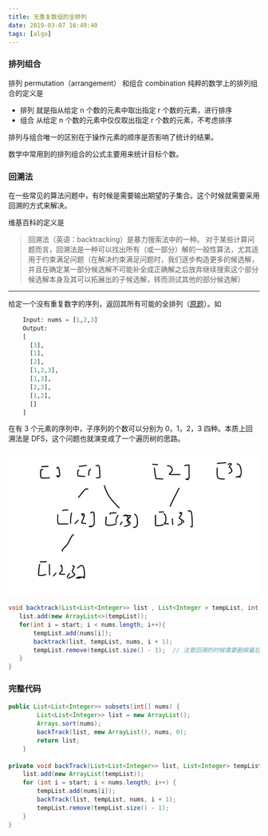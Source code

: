 ```yaml
---
title: 无重复数组的全排列
date: 2019-03-07 16:49:40
tags: [algo]
---
```


### 排列组合
排列 permutation（arrangement） 和组合 combination 纯粹的数学上的排列组合的定义是

- 排列 就是指从给定 n 个数的元素中取出指定 r 个数的元素，进行排序
- 组合 从给定 n 个数的元素中仅仅取出指定 r 个数的元素，不考虑排序

排列与组合唯一的区别在于操作元素的顺序是否影响了统计的结果。

数学中常用到的排列组合的公式主要用来统计目标个数。

### 回溯法 
在一些常见的算法问题中，有时候是需要输出期望的子集合。这个时候就需要采用回溯的方式来解决。

维基百科的定义是

>回溯法（英语：backtracking）是暴力搜索法中的一种。
对于某些计算问题而言，回溯法是一种可以找出所有（或一部分）解的一般性算法，尤其适用于约束满足问题（在解决约束满足问题时，我们逐步构造更多的候选解，并且在确定某一部分候选解不可能补全成正确解之后放弃继续搜索这个部分候选解本身及其可以拓展出的子候选解，转而测试其他的部分候选解）

 ---

给定一个没有重复数字的序列，返回其所有可能的全排列（[原题]()）。如
```python
    Input: nums = [1,2,3]
    Output:
    [
      [3],
      [1],
      [2],
      [1,2,3],
      [1,3],
      [2,3],
      [1,2],
      []
    ]
 ```
 在有 3 个元素的序列中，子序列的个数可以分别为 0，1，2，3 四种。本质上回溯法是 DFS，这个问题也就演变成了一个遍历树的思路。

 ![subset](/img/subset.jpg)

 ```Java
 void backtrack(List<List<Integer>> list , List<Integer > tempList, int [] nums, int start){
    list.add(new ArrayList<>(tempList));
    for(int i = start; i < nums.length; i++){
        tempList.add(nums[i]);
        backtrack(list, tempList, nums, i + 1);
        tempList.remove(tempList.size() - 1);  // 注意回溯的时候需要删掉最后一个，保证用下一个元素取替换并继续递归
    }
}
 ```

### 完整代码
```java
public List<List<Integer>> subsets(int[] nums) {
        List<List<Integer>> list = new ArrayList();
        Arrays.sort(nums);
        backTrack(list, new ArrayList(), nums, 0);
        return list;
    }

private void backTrack(List<List<Integer>> list, List<Integer> tempList, int[] nums, int start) {
    list.add(new ArrayList(tempList));
    for (int i = start; i < nums.length; i++) {
        tempList.add(nums[i]);
        backTrack(list, tempList, nums, i + 1);
        tempList.remove(tempList.size() - 1);
    }
}
```
